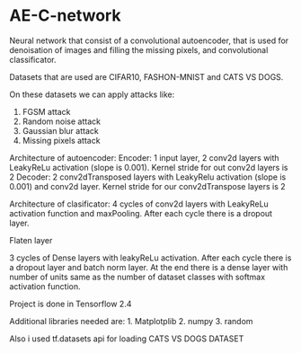 # AE-C-network


Neural network that consist of a convolutional autoencoder, that is used for denoisation of images and filling the missing pixels, and convolutional classificator.

Datasets that are used are CIFAR10, FASHON-MNIST and CATS VS DOGS.

On these datasets we can apply attacks like:
  1. FGSM attack
  2. Random noise attack
  3. Gaussian blur attack
  4. Missing pixels attack

Architecture of autoencoder:
  Encoder: 1 input layer, 2 conv2d layers with LeakyReLu activation (slope is 0.001). Kernel stride for out conv2d layers is 2
  Decoder: 2 conv2dTransposed layers with LeakyRelu activation (slope is 0.001) and conv2d layer. Kernel stride for our conv2dTranspose layers is 2
  
Architecture of clasificator:
  4 cycles of conv2d layers with LeakyReLu activation function and maxPooling. After each cycle there is a dropout layer.
  
  Flaten layer
  
  3 cycles of Dense layers with leakyReLu activation. After each cycle there is a dropout layer and batch norm layer. At the end there is a dense layer with number of units same     as the number of dataset classes with softmax activation function.
  
  Project is done in Tensorflow 2.4
  
  Additional libraries needed are:
    1. Matplotplib
    2. numpy
    3. random

Also i used tf.datasets api for loading CATS VS DOGS DATASET


